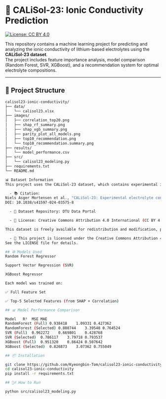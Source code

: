 # 🔋 CALiSol‑23: Ionic Conductivity Prediction

[![License: CC BY 4.0](https://img.shields.io/badge/License-CC%20BY%204.0-lightgrey.svg)](https://creativecommons.org/licenses/by/4.0/)

This repository contains a machine learning project for predicting and analyzing the ionic conductivity of lithium-based electrolytes using the **CALiSol‑23 dataset**.  
The project includes feature importance analysis, model comparison (Random Forest, SVR, XGBoost), and a recommendation system for optimal electrolyte compositions.

---

## 📁 Project Structure

```bash
calisol23-ionic-conductivity/
├── data/
│   └── calisol23.xlsx
├── images/
│   ├── correlation_top20.png
│   ├── shap_rf_summary.png
│   ├── shap_xgb_summary.png
│   ├── parity_plot_all_models.png
│   ├── top10_recommendation.png
│   └── top10_recommendation.summary.png
├── results/
│   └── model_performance.csv
├── src/
│   └── calisol23_modeling.py
├── requirements.txt
└── README.md

📊 Dataset Information
This project uses the CALiSol‑23 dataset, which contains experimental ionic conductivity data for various lithium salt and solvent combinations.

  - 📚 Citation:
Niels Asger Mortensen et al., "CALiSol‑23: Experimental electrolyte conductivity data for various Li‑salts and solvent combinations", Scientific Data (2024)
DOI: 10.1038/s41597-024-03575-8

  - 📁 Dataset Repository: DTU Data Portal

  - 📄 License: Creative Commons Attribution 4.0 International (CC BY 4.0)

This dataset is freely available for redistribution and modification, provided that appropriate credit is given.

  - 📜 This project is licensed under the Creative Commons Attribution 4.0 International (CC BY 4.0).
See the LICENSE file for details.

## ⚙️ Models Used
Random Forest Regressor

Support Vector Regression (SVR)

XGBoost Regressor

Each model was trained on:

✅ Full Feature Set

✅ Top-5 Selected Features (from SHAP + Correlation)

## 📊 Model Performance Comparison

Model	R²	MSE	MAE
RandomForest (Full)	0.938418	1.09331	0.427362
RandomForest (Selected)	0.808744	3.39548	0.764524
SVR (Full)	0.962272	0.669801	0.428768
SVR (Selected)	0.786117	3.79718	0.793537
XGBoost (Full)	0.951320	0.86424	0.507642
XGBoost (Selected)	0.826873	3.07362	0.755049

## 📦 Installation

git clone https://github.com/Kyeongbin-Tom/calisol23-ionic-conductivity.git
cd calisol23-ionic-conductivity
pip install -r requirements.txt

## 🏃‍♂️ How to Run

python src/calisol23_modeling.py
